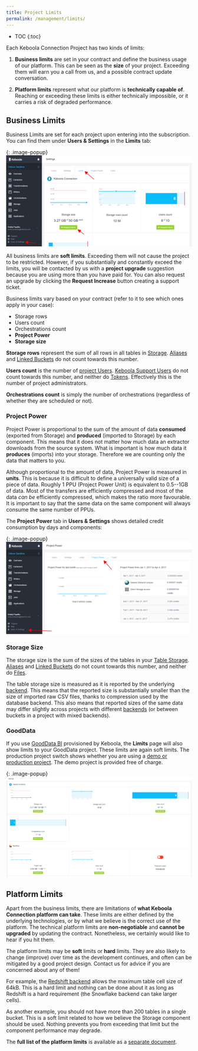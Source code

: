 ```yaml
---
title: Project Limits
permalink: /management/limits/
---
```


* TOC
{:toc}

Each Keboola Connection Project has two kinds of limits:  

1. **Business limits** are set in your contract and define the business usage of our platform. 
This can be seen as the **size** of your project. Exceeding them will earn you a call from us, 
and a possible contract update conversation. 

2. **Platform limits** represent what our platform is **technically capable of**. Reaching or exceeding 
these limits is either technically impossible, or it carries a risk of degraded performance.

## Business Limits
Business Limits are set for each project upon entering into the subscription. 
You can find them under **Users & Settings** in the **Limits** tab:

{: .image-popup}
![Screenshot - Limits](/management/limits/limits.png)

All business limits are **soft limits**. Exceeding them will not cause the project to be restricted. 
However, if you substantially and constantly exceed the limits, you will be contacted by us with a **project 
upgrade** suggestion because you are using more than you have paid for. 
You can also request an upgrade by clicking the **Request Increase** button creating a support ticket. 

Business limits vary based on your contract (refer to it to see which ones apply in your case):

- Storage rows
- Users count
- Orchestrations count
- **Project Power**
- **Storage size**

**Storage rows** represent the sum of all rows in all tables in [Storage](/storage/). 
[Aliases](/storage/tables/#aliases) and [Linked Buckets](/storage/buckets/sharing/#link-bucket) do 
not count towards this number. 

**Users count** is the number of [project Users](/management/users). 
[Keboola Support Users](/management/support/#keboola-support-users) do not count towards this number, 
and neither do [Tokens](/storage/tokens). Effectively this is the number of project administrators.

**Orchestrations count** is simply the number of orchestrations (regardless of whether they are scheduled or not).

### Project Power
Project Power is proportional to the sum of the amount of data **consumed** (exported from Storage) and **produced** 
(imported to Storage) by each component. This means that it does not matter how much data an extractor downloads from 
the source system. What is important is how much data it **produces** (imports) into your storage. Therefore 
we are counting only the data that matters to you.

Although proportional to the amount of data, Project Power is measured in **units**. This is because it is
difficult to define a universally valid size of a piece of data. Roughly 1 PPU (Project Power Unit) is equivalent 
to 0.5--1GB of data. 
Most of the transfers are efficiently compressed and most of the data *can be* efficiently compressed, which
makes the ratio more favourable. It is important to say that the same data on the same component will always consume
the same number of PPUs.

The **Project Power** tab in **Users & Settings** shows detailed credit consumption by days and components:

{: .image-popup}
![Screenshot - Project Power](/management/limits/project-power.png)

### Storage Size
The storage size is the sum of the sizes of the tables in your [Table Storage](/storage/). 
[Aliases](/storage/tables/#aliases) and [Linked Buckets](/storage/buckets/sharing/#link-bucket) do 
not count towards this number, and neither do [Files](/storage/file-uploads).

The table storage size is measured as it is reported by the underlying [backend](/storage/#backend-properties). 
This means that the reported size is substantially smaller than the size of imported raw CSV files, thanks to 
compression used by the database backend. This also means that reported sizes of the same data may differ slightly 
across projects with different [backends](/storage/#backend-properties) (or between buckets in a project
with mixed backends).

### GoodData
If you use [GoodData BI](https://www.gooddata.com/) provisioned by Keboola, the **Limits** page will also show
limits to your GoodData project. These limits are again soft limits. The production project switch shows 
whether you are using a [demo or production project](/writers/gooddata). The demo project is provided free of charge. 

{: .image-popup}
![Screenshot - GoodData Limits](/management/limits/limits-2.png)

## Platform Limits
Apart from the business limits, there are limitations of **what Keboola Connection platform can take**. These limits 
are either defined by the underlying technologies, or by what we believe is the correct use of the platform. 
The technical platform limits are **non-negotiable** and **cannot be upgraded** by updating the contract. 
Nonetheless, we certainly would like to hear if you hit them. 

The platform limits may be **soft** limits or **hard** limits. They are also likely to change (improve) over time as the 
development continues, and often can be mitigated by a good project design. Contact us for advice if you are 
concerned about any of them!

For example, the [Redshift backend](/storage/#backend-properties) allows the maximum table cell size of 64kB. This
is a hard limit and nothing can be done about it as long as Redshift is a hard requirement (the Snowflake backend 
can take larger cells). 

As another example, you should not have more than 200 tables in a single bucket. This is a soft limit related to
how we believe the Storage component should be used. Nothing prevents you from exceeding that limit but the 
component performance may degrade. 

The **full list of the platform limits** is available as a 
[separate document](https://docs.google.com/a/keboola.com/spreadsheets/d/1SqUE6vS5Nq0MmB6Kdw5DyuPjlbyXJ0zMDoGDU5cOfSI/edit?usp=sharing).
